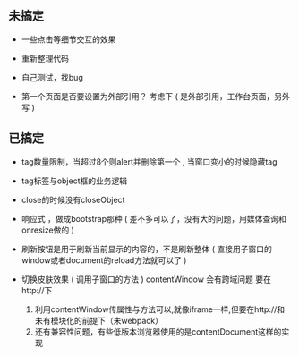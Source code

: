 

  
## 未搞定

<!-- * 写的耦合不要这么厉害 -->

* 一些点击等细节交互的效果

* 重新整理代码

* 自己测试，找bug 

* 第一个页面是否要设置为外部引用？   考虑下  ( 是外部引用，工作台页面，另外写 )


## 已搞定 

* tag数量限制，当超过8个则alert并删除第一个   ,   当窗口变小的时候隐藏tag


* tag标签与object框的业务逻辑
* close的时候没有closeObject

* 响应式 ，做成bootstrap那种  ( 差不多可以了，没有大的问题，用媒体查询和onresize做的 )

* 刷新按钮是用于刷新当前显示的内容的，不是刷新整体 ( 直接用子窗口的window或者document的reload方法就可以了 )

* 切换皮肤效果  ( 调用子窗口的方法 )   contentWindow    会有跨域问题   要在http://下
    1. 利用contentWindow传属性与方法可以,就像iframe一样,但要在http://和未有模块化的前提下（未webpack）
    2. 还有兼容性问题，有些低版本浏览器使用的是contentDocument这样的实现


















